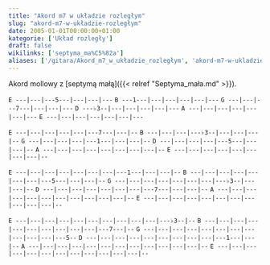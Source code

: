 ```yaml
---
title: "Akord m7 w układzie rozległym"
slug: "akord-m7-w-układzie-rozległym"
date: 2005-01-01T00:00:00+01:00
kategorie: ['Układ rozległy']
draft: false
wikilinks: ['septyma_ma%C5%82a']
aliases: ['/gitara/Akord_m7_w_układzie_rozległym', 'akord-m7-w-ukladzie-rozleglym']
---
```

Akord mollowy z [septymą małą]({{< relref "Septyma_mała.md" >}}).

`E ---|---|---5---|---|---|---`
`B ---1---|---|---|---|---|---`
`G ---|---|---7---|---|---|---`
`D ---♭3--|---|---|---|---|---`
`A ---|---|---|---|---|---|---`
`E ---|---|---|---|---|---|---`

`E ---|---|---|---|---|---7---|---|--`
`B ---|---|---|---♭3--|---|---|---|--`
`G ---|---|---|---|---1---|---|---|--`
`D ---|---|---|---|---5---|---|---|--`
`A ---|---|---|---|---|---|---|---|--`
`E ---|---|---|---|---|---|---|---|--`

`E ---|---|---|---|---|---|---|---1---|---|---|--`
`B ---|---|---|---|---|---|---|---5---|---|---|--`
`G ---|---|---|---|---|---|---|---♭3--|---|---|--`
`D ---|---|---|---|---|---|---|---7---|---|---|--`
`A ---|---|---|---|---|---|---|---|---|---|---|--`
`E ---|---|---|---|---|---|---|---|---|---|---|--`

`E ---|---|---|---|---|---|---|---|---|---|---♭3--|--`
`B ---|---|---|---|---|---|---|---|---|---|---7---|--`
`G ---|---|---|---|---|---|---|---|---|---|---|---5--`
`D ---|---|---|---|---|---|---|---|---|---1---|---|--`
`A ---|---|---|---|---|---|---|---|---|---|---|---|--`
`E ---|---|---|---|---|---|---|---|---|---|---|---|--`

